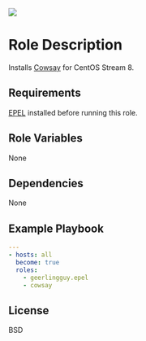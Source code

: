 [![](https://github.com/samples-mamono210/cowsay/workflows/build/badge.svg)](https://github.com/samples-mamono210/cowsay/actions?query=workflow%3Abuild)

Role Description
=========

Installs [Cowsay](https://github.com/tnalpgge/rank-amateur-cowsay) for CentOS Stream 8.

Requirements
------------

[EPEL](https://docs.fedoraproject.org/en-US/epel/) installed before running this role.

Role Variables
--------------

None

Dependencies
------------

None

Example Playbook
----------------

```YAML
---
- hosts: all
  become: true
  roles:
    - geerlingguy.epel
    - cowsay
```

License
-------

BSD
